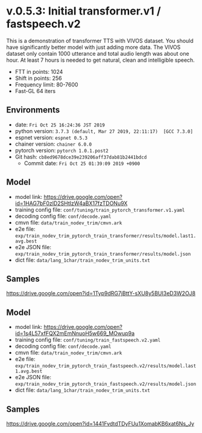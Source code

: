 # v.0.5.3: Initial transformer.v1 / fastspeech.v2

This is a demonstration of transformer TTS with VIVOS dataset. You should have significantly better model with just adding more data. The VIVOS dataset only contain 1000 utterance and total audio length was about one hour. At least 7 hours is needed to get natural, clean and intelligible speech.

- FTT in points: 1024
- Shift in points: 256
- Frequency limit: 80-7600
- Fast-GL 64 iters

## Environments

- date: `Fri Oct 25 16:24:36 JST 2019`
- python version: `3.7.3 (default, Mar 27 2019, 22:11:17)  [GCC 7.3.0]`
- espnet version: `espnet 0.5.3`
- chainer version: `chainer 6.0.0`
- pytorch version: `pytorch 1.0.1.post2`
- Git hash: `cb8ed9678dce39e239206aff37dab81b2441bdcd`
  - Commit date: `Fri Oct 25 01:39:09 2019 +0900`

## Model

- model link: https://drive.google.com/open?id=1HAG7bF0zlD2SHtIzW4aBX17fzTDONu9X
- training config file: `conf/tuning/train_pytorch_transformer.v1.yaml`
- decoding config file: `conf/decode.yaml`
- cmvn file: `data/train_nodev_trim/cmvn.ark`
- e2e file: `exp/train_nodev_trim_pytorch_train_transformer/results/model.last1.avg.best`
- e2e JSON file: `exp/train_nodev_trim_pytorch_train_transformer/results/model.json`
- dict file: `data/lang_1char/train_nodev_trim_units.txt`

## Samples

https://drive.google.com/open?id=1Typ9dRG7jBttY-sXU8y5BUI3eD3W2OJ8

## Model

- model link: https://drive.google.com/open?id=1s4L57xfFQX2mEmNnuoH5w669_MOwup9a
- training config file: `conf/tuning/train_fastspeech.v2.yaml`
- decoding config file: `conf/decode.yaml`
- cmvn file: `data/train_nodev_trim/cmvn.ark`
- e2e file: `exp/train_nodev_trim_pytorch_train_fastspeech.v2/results/model.last1.avg.best`
- e2e JSON file: `exp/train_nodev_trim_pytorch_train_fastspeech.v2/results/model.json`
- dict file: `data/lang_1char/train_nodev_trim_units.txt`

## Samples

https://drive.google.com/open?id=1441FvdtdTDyFUu1XomabKB6xat6Ns_Jy
